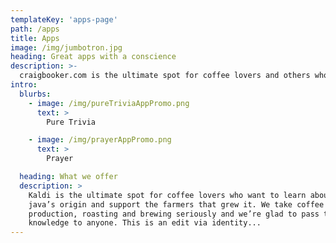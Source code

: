 ```yaml
---
templateKey: 'apps-page'
path: /apps
title: Apps
image: /img/jumbotron.jpg
heading: Great apps with a conscience
description: >-
  craigbooker.com is the ultimate spot for coffee lovers and others who want to learn about what Craig Booker is up to. I am creating apps, our writing seriously and we’re glad to share our knowledge with anyone.
intro:
  blurbs:
    - image: /img/pureTriviaAppPromo.png
      text: >
        Pure Trivia

    - image: /img/prayerAppPromo.png
      text: >
        Prayer

  heading: What we offer
  description: >
    Kaldi is the ultimate spot for coffee lovers who want to learn about their
    java’s origin and support the farmers that grew it. We take coffee
    production, roasting and brewing seriously and we’re glad to pass that
    knowledge to anyone. This is an edit via identity...
---
```

